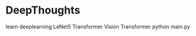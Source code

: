 <!--
 * @Author: Xiawenlong-bug 2473833028@qq.com
 * @Date: 2024-06-22 18:13:48
 * @LastEditors: Xiawenlong-bug 2473833028@qq.com
 * @LastEditTime: 2024-06-26 22:12:26
 * @FilePath: /deep_thoughts/README.md
 * @Description: 这是默认设置,请设置`customMade`, 打开koroFileHeader查看配置 进行设置: https://github.com/OBKoro1/koro1FileHeader/wiki/%E9%85%8D%E7%BD%AEen
-->
# DeepThoughts
learn deeplearning
LeNet5
Transformer
Vision Transformer
python main.py

